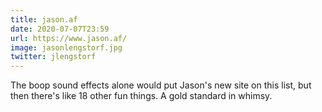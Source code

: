 ```yaml
---
title: jason.af
date: 2020-07-07T23:59
url: https://www.jason.af/
image: jasonlengstorf.jpg
twitter: jlengstorf
---
```


The boop sound effects alone would put Jason's new site on this list, but then there's like 18 other fun things. A gold standard in whimsy.